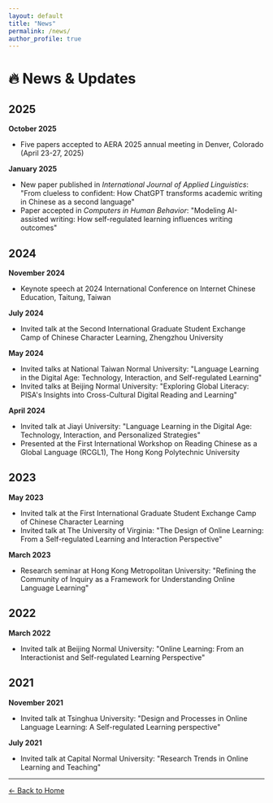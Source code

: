 ```yaml
---
layout: default
title: "News"
permalink: /news/
author_profile: true
---
```


# 🔥 News & Updates

## 2025

**October 2025**
- Five papers accepted to AERA 2025 annual meeting in Denver, Colorado (April 23-27, 2025)

**January 2025**
- New paper published in *International Journal of Applied Linguistics*: "From clueless to confident: How ChatGPT transforms academic writing in Chinese as a second language"
- Paper accepted in *Computers in Human Behavior*: "Modeling AI-assisted writing: How self-regulated learning influences writing outcomes"

## 2024

**November 2024**
- Keynote speech at 2024 International Conference on Internet Chinese Education, Taitung, Taiwan

**July 2024**
- Invited talk at the Second International Graduate Student Exchange Camp of Chinese Character Learning, Zhengzhou University

**May 2024**
- Invited talks at National Taiwan Normal University: "Language Learning in the Digital Age: Technology, Interaction, and Self-regulated Learning"
- Invited talks at Beijing Normal University: "Exploring Global Literacy: PISA's Insights into Cross-Cultural Digital Reading and Learning"

**April 2024**
- Invited talk at Jiayi University: "Language Learning in the Digital Age: Technology, Interaction, and Personalized Strategies"
- Presented at the First International Workshop on Reading Chinese as a Global Language (RCGL1), The Hong Kong Polytechnic University

## 2023

**May 2023**
- Invited talk at the First International Graduate Student Exchange Camp of Chinese Character Learning
- Invited talk at The University of Virginia: "The Design of Online Learning: From a Self-regulated Learning and Interaction Perspective"

**March 2023**
- Research seminar at Hong Kong Metropolitan University: "Refining the Community of Inquiry as a Framework for Understanding Online Language Learning"

## 2022

**March 2022**
- Invited talk at Beijing Normal University: "Online Learning: From an Interactionist and Self-regulated Learning Perspective"

## 2021

**November 2021**
- Invited talk at Tsinghua University: "Design and Processes in Online Language Learning: A Self-regulated Learning perspective"

**July 2021**
- Invited talk at Capital Normal University: "Research Trends in Online Learning and Teaching"

---

[← Back to Home](/)
